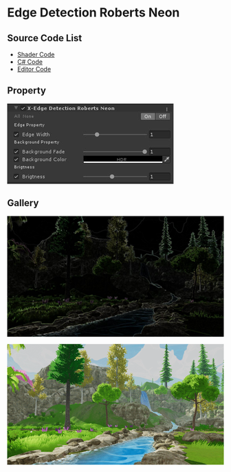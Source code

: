 
# Edge Detection Roberts Neon

## Source Code List
- [Shader Code](Shader/EdgeDetectionRobertsNeon.shader)
- [C# Code](EdgeDetectionRobertsNeon.cs)
- [Editor Code](Editor/EdgeDetectionRobertsNeonEditor.cs)


## Property
![](https://raw.githubusercontent.com/QianMo/X-PostProcessing-Gallery/master/Media/EdgeDetection/EdgeDetectionRobertsNeon/EdgeDetectionRobertsNeonProperty.jpg)

## Gallery
![](https://raw.githubusercontent.com/QianMo/X-PostProcessing-Gallery/master/Media/EdgeDetection/EdgeDetectionRobertsNeon/EdgeDetectionRobertsNeon.jpg)


![](https://raw.githubusercontent.com/QianMo/X-PostProcessing-Gallery/master/Media/EdgeDetection/EdgeDetectionRobertsNeon/EdgeDetectionRobertsNeon.gif)
